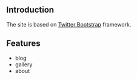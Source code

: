 ## Introduction

The site is based on [Twitter Bootstrap](http://getbootstrap.com/) framework.

## Features

* blog
* gallery
* about